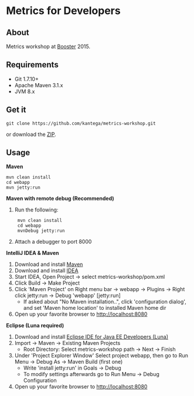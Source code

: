 # Metrics for Developers #

## About ##

Metrics workshop at [Booster](http://www.boosterconf.no/) 2015.

## Requirements ##

* Git 1.7.10+
* Apache Maven 3.1.x
* JVM 8.x

## Get it ##

    git clone https://github.com/kantega/metrics-workshop.git

or download the [ZIP](https://github.com/kantega/metrics-workshop/archive/master.zip).

## Usage ##

__Maven__

    mvn clean install
    cd webapp
    mvn jetty:run

__Maven with remote debug (Recommended)__

1. Run the following:

        mvn clean install
        cd webapp
        mvnDebug jetty:run

2. Attach a debugger to port 8000


__IntelliJ IDEA & Maven__

1. Download and install [Maven](https://maven.apache.org/download.html)
2. Download and install [IDEA](https://www.jetbrains.com/idea/download)
3. Start IDEA, Open Project -> select metrics-workshop/pom.xml
4. Click Build -> Make Project
5. Click 'Maven Project' on Right menu bar -> webapp -> Plugins -> Right click jetty:run -> Debug 'webapp' \[jetty:run\]
    * If asked about "No Maven installation..", click 'configuration dialog', and set 'Maven home location' to installed Maven home dir
6. Open up your favorite browser to [http://localhost:8080](http://localhost:8080)


__Eclipse (Luna required)__

1. Download and install [Eclipse IDE for Java EE Developers (Luna)](https://eclipse.org/downloads/packages/eclipse-ide-java-ee-developers/lunar)
2. Import -> Maven -> Existing Maven Projects
    * Root Directory: Select metrics-workshop path -> Next -> Finish
3. Under 'Project Explorer Window' Select project webapp, then go to Run Menu -> Debug As -> Maven Build (first one)
    * Write 'install jetty:run' in Goals -> Debug
    * To modify settings afterwards go to Run Menu -> Debug Configuration
4. Open up your favorite browser to [http://localhost:8080](http://localhost:8080)
